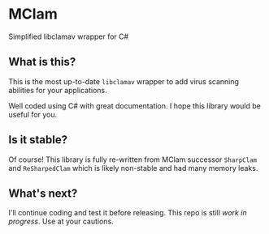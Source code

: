 # MClam
Simplified libclamav wrapper for C#

## What is this?

This is the most up-to-date `libclamav` wrapper to add virus scanning
abilities for your applications.

Well coded using C# with great documentation. I hope this library would
be useful for you.

## Is it stable?

Of course! This library is fully re-written from MClam successor `SharpClam` 
and `ReSharpedClam` which is likely non-stable and had many memory leaks.

## What's next?

I'll continue coding and test it before releasing. This repo is still 
*work in progress*. Use at your cautions.